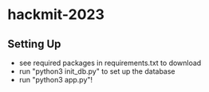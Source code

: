 # hackmit-2023

## Setting Up
* see required packages in requirements.txt to download
* run "python3 init_db.py" to set up the database
* run "python3 app.py"!
